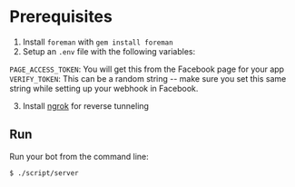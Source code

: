 # Prerequisites

1. Install `foreman` with `gem install foreman`
2. Setup an `.env` file with the following variables:

`PAGE_ACCESS_TOKEN`: You will get this from the Facebook page for your
app
`VERIFY_TOKEN`: This can be a random string -- make sure you set this
same string while setting up your webhook in Facebook.

3. Install [ngrok](https://ngrok.io) for reverse tunneling

## Run

Run your bot from the command line:
```
$ ./script/server
```
